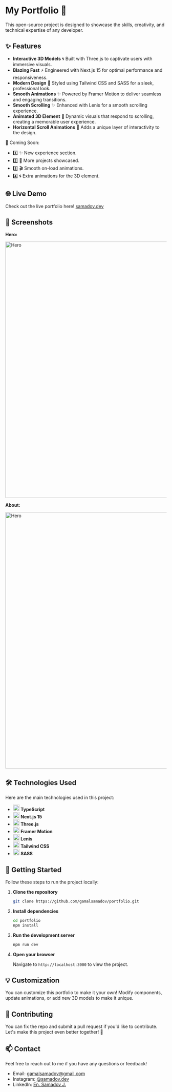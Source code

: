 # My Portfolio 🚀

This open-source project is designed to showcase the skills, creativity, and technical expertise of any developer.

## ✨ Features

- **Interactive 3D Models** 🌀 Built with Three.js to captivate users with immersive visuals.
- **Blazing Fast** ⚡ Engineered with Next.js 15 for optimal performance and responsiveness.
- **Modern Design** 🎨 Styled using Tailwind CSS and SASS for a sleek, professional look.
- **Smooth Animations** ✨ Powered by Framer Motion to deliver seamless and engaging transitions.
- **Smooth Scrolling** ✨ Enhanced with Lenis for a smooth scrolling experience.
- **Animated 3D Element** 🧬 Dynamic visuals that respond to scrolling, creating a memorable user experience.
- **Horizontal Scroll Animations** 🌟 Adds a unique layer of interactivity to the design.

🚀 Coming Soon:
- 1️⃣ ✨ New experience section.
- 2️⃣ 📂 More projects showcased.
- 3️⃣ 🎬 Smooth on-load animations.
- 4️⃣ 🌀 Extra animations for the 3D element.

## 🌐 Live Demo

Check out the live portfolio here!
[samadov.dev](https://samadov.dev)

## 📸 Screenshots

**Hero:**

<img src="https://github.com/GamalSamadov/portfolio/blob/main/screenshots/hero.png?raw=true" alt="Hero" width="800" />

**About:**

<img src="https://github.com/GamalSamadov/portfolio/blob/main/screenshots/about.png?raw=true" alt="Hero" width="800" />

## 🛠️ Technologies Used

Here are the main technologies used in this project:

- <img src="https://github.com/GamalSamadov/portfolio/blob/main/screenshots/typescript.png?raw=true" alt="Next.js Logo" width="20" /> **TypeScript**
- <img src="https://github.com/GamalSamadov/portfolio/blob/main/screenshots/next.webp?raw=true" alt="Next.js Logo" width="20" /> **Next.js 15**
- <img src="https://github.com/GamalSamadov/portfolio/blob/main/screenshots/three.png?raw=true" alt="Three.js Logo" width="20" /> **Three.js**
- <img src="https://github.com/GamalSamadov/portfolio/blob/main/screenshots/motion.png?raw=true" alt="Framer Motion Logo" width="20" /> **Framer Motion**
- <img src="https://github.com/GamalSamadov/portfolio/blob/main/screenshots/lenis.png?raw=true" alt="Framer Motion Logo" width="20" /> **Lenis**
- <img src="https://github.com/GamalSamadov/portfolio/blob/main/screenshots/tailwindcss.png?raw=true" alt="Tailwind CSS Logo" width="20" /> **Tailwind CSS**
- <img src="https://github.com/GamalSamadov/portfolio/blob/main/screenshots/sass.png?raw=true" alt="SASS Logo" width="20" /> **SASS**

## 🚀 Getting Started

Follow these steps to run the project locally:

1. **Clone the repository**

   ```bash
   git clone https://github.com/gamalsamadov/portfolio.git
   ```

2. **Install dependencies**

   ```bash
   cd portfolio
   npm install
   ```

3. **Run the development server**

   ```bash
   npm run dev
   ```

4. **Open your browser**

   Navigate to `http://localhost:3000` to view the project.

## 💡 Customization

You can customize this portfolio to make it your own! Modify components, update animations, or add new 3D models to make it unique.

## 🤝 Contributing

You can fix the repo and submit a pull request if you'd like to contribute. Let's make this project even better together! 🌟

## 📫 Contact

Feel free to reach out to me if you have any questions or feedback!

- Email: gamalsamadov@gmail.com
- Instagram: [@samadov.dev](https://instagram.com/samadov.dev)
- LinkedIn: [En. Samadov J.](https://linkedin.com/in/gamalsamadov)
